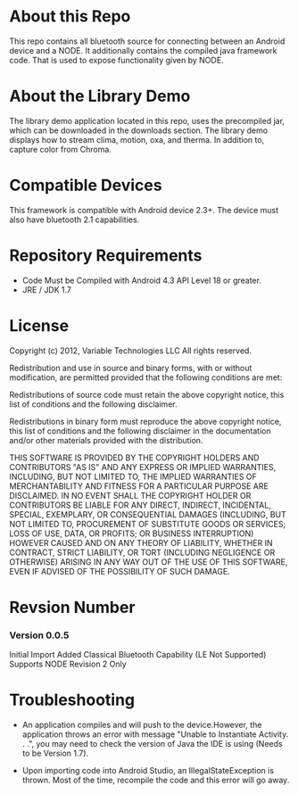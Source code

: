 About this Repo
===============
This repo contains all bluetooth source for connecting between an Android device and a NODE. It additionally contains
the compiled java framework code. That is used to expose functionality given by NODE.

About the Library Demo
=======================
The library demo application located in this repo, uses the precompiled jar, which can be downloaded in the downloads section. The library demo displays how to stream clima, motion, oxa, and therma. In addition to, capture color from Chroma.

Compatible Devices
==================
This framework is compatible with Android device 2.3+. 
The device must also have bluetooth 2.1 capabilities.

Repository Requirements
===================
* Code Must be Compiled with Android 4.3 API Level 18 or greater.
* JRE / JDK 1.7


License
=============
Copyright (c) 2012, Variable Technologies LLC
All rights reserved. 

Redistribution and use in source and binary forms, with or without modification, are permitted provided that the following conditions are met: 

Redistributions of source code must retain the above copyright notice, this list of conditions and the following disclaimer. 

Redistributions in binary form must reproduce the above copyright notice, this list of conditions and the following disclaimer in the documentation and/or other materials provided with the distribution. 

THIS SOFTWARE IS PROVIDED BY THE COPYRIGHT HOLDERS AND CONTRIBUTORS "AS IS" AND ANY EXPRESS OR IMPLIED WARRANTIES, INCLUDING, BUT NOT LIMITED TO, THE IMPLIED WARRANTIES OF MERCHANTABILITY AND FITNESS FOR A PARTICULAR PURPOSE ARE DISCLAIMED. IN NO EVENT SHALL THE COPYRIGHT HOLDER OR CONTRIBUTORS BE LIABLE FOR ANY DIRECT, INDIRECT, INCIDENTAL, SPECIAL, EXEMPLARY, OR CONSEQUENTIAL DAMAGES (INCLUDING, BUT NOT LIMITED TO, PROCUREMENT OF SUBSTITUTE GOODS OR SERVICES; LOSS OF USE, DATA, OR PROFITS; OR BUSINESS INTERRUPTION) HOWEVER CAUSED AND ON ANY THEORY OF LIABILITY, WHETHER IN CONTRACT, STRICT LIABILITY, OR TORT (INCLUDING NEGLIGENCE OR OTHERWISE) ARISING IN ANY WAY OUT OF THE USE OF THIS SOFTWARE, EVEN IF ADVISED OF THE POSSIBILITY OF SUCH DAMAGE.


Revsion Number
==================
### Version 0.0.5 
Initial Import
Added Classical Bluetooth Capability (LE Not Supported)
Supports NODE Revision 2 Only


Troubleshooting
==================

* An application compiles and will push to the device.However, the application throws an error with message "Unable to Instantiate Activity. . .", you may need to check the version of Java the IDE is using (Needs to be Version 1.7).

* Upon importing code into Android Studio, an IllegalStateException is thrown. Most of the time, recompile the code and this error will go away.